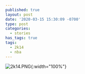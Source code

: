```yaml
---
published: true
layout: post
date: '2020-03-15 15:30:09 -0700'
type: post
categories:
  - stories
has_tags: true
tags:
  - 2k14
  - nba
---
```

![2k14.PNG]({{site.baseurl}}/assets/img/2k14.png){:width="100%"}
